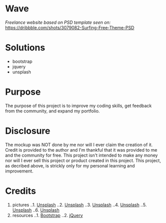 # Wave
*Freelance website based on PSD template seen on:* https://dribbble.com/shots/3079082-Surfing-Free-Theme-PSD

# Solutions
- bootstrap 
- jquery
- unsplash

# Purpose
The purpose of this project is to improve my coding skills, get feedback from the community, and expand my portfolio.

# Disclosure
The mockup was NOT done by me nor will I ever claim the creation of it. Credit is provided to the author and I'm thankful that it was provided to me and the community for free. This project isn't intended to make any money nor will I ever sell this project or product created in this project. This project, as decribed above, is strickly only for my personal learning and improvement.

# Credits
1. pictures
..1.   [Unsplash](https://unsplash.com/photos/AZMmUy2qL6A)
..2.   [Unsplash](https://unsplash.com/photos/faeDxDVtGNA)
..3.   [Unsplash](https://unsplash.com/photos/9_Wqa2r9bME)
..4.   [Unsplash](https://unsplash.com/photos/1CxphuiFS7Y)
..5.   [Unsplash](https://unsplash.com/photos/jIsKN9vlu6w)
..6.   [Unsplash](https://unsplash.com/search/surf?photo=9oU9-PREN90)
1. resources
..1.   [Bootstrap](http://getbootstrap.com/)
..2.   [jQuery](https://jquery.com/)
